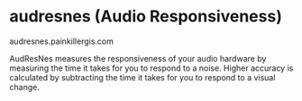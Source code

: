 # audresnes (Audio Responsiveness)
audresnes.painkillergis.com  

AudResNes measures the responsiveness of your audio hardware by measuring the time it takes for you to respond to a noise. Higher accuracy is calculated by subtracting the time it takes for you to respond to a visual change.


